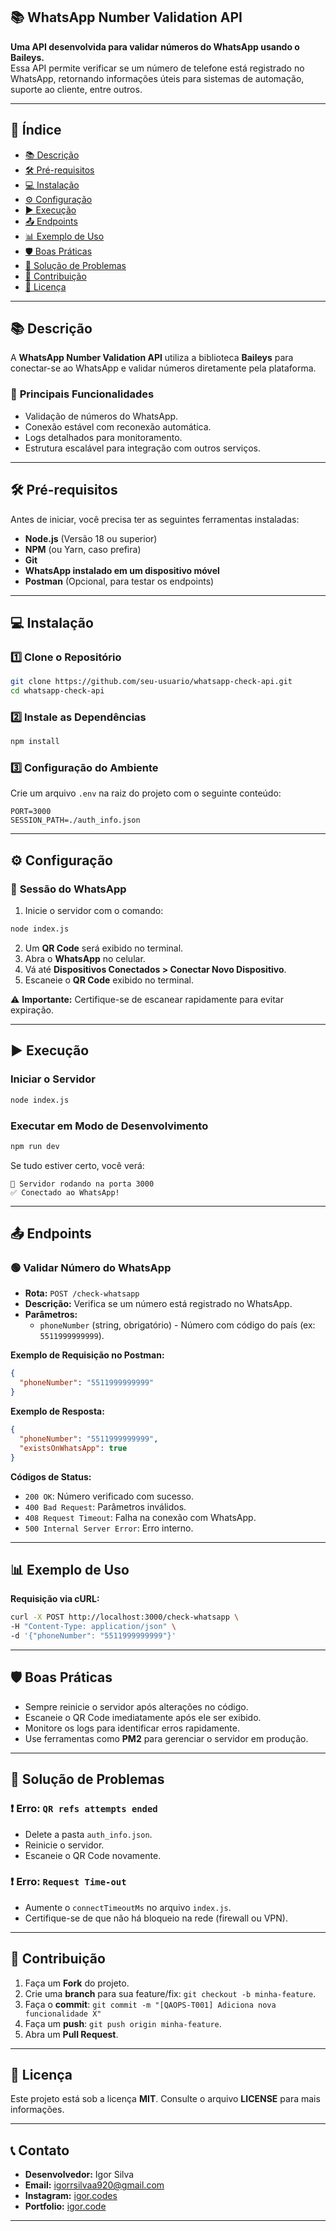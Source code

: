 ## 📚 **WhatsApp Number Validation API**

**Uma API desenvolvida para validar números do WhatsApp usando o Baileys.**  
Essa API permite verificar se um número de telefone está registrado no WhatsApp, retornando informações úteis para sistemas de automação, suporte ao cliente, entre outros.

---

## 🚀 **Índice**

- [📚 Descrição](#-descrição)  
- [🛠️ Pré-requisitos](#-pré-requisitos)  
- [💻 Instalação](#-instalação)  
- [⚙️ Configuração](#-configuração)  
- [▶️ Execução](#️-Execução)  
- [📤 Endpoints](#-endpoints)  
- [📊 Exemplo de Uso](#-exemplo-de-uso)  
- [🛡️ Boas Práticas](#️-boas-práticas)  
- [🐞 Solução de Problemas](#-solução-de-problemas)  
- [👥 Contribuição](#-contribuição)  
- [📄 Licença](#-licença)

---

## 📚 **Descrição**

A **WhatsApp Number Validation API** utiliza a biblioteca **Baileys** para conectar-se ao WhatsApp e validar números diretamente pela plataforma.  

### 📝 **Principais Funcionalidades**
- Validação de números do WhatsApp.  
- Conexão estável com reconexão automática.  
- Logs detalhados para monitoramento.  
- Estrutura escalável para integração com outros serviços.

---

## 🛠️ **Pré-requisitos**

Antes de iniciar, você precisa ter as seguintes ferramentas instaladas:

- **Node.js** (Versão 18 ou superior)  
- **NPM** (ou Yarn, caso prefira)  
- **Git**  
- **WhatsApp instalado em um dispositivo móvel**  
- **Postman** (Opcional, para testar os endpoints)

---

## 💻 **Instalação**

### 1️⃣ **Clone o Repositório**

```bash
git clone https://github.com/seu-usuario/whatsapp-check-api.git
cd whatsapp-check-api
```

### 2️⃣ **Instale as Dependências**

```bash
npm install
```

### 3️⃣ **Configuração do Ambiente**

Crie um arquivo `.env` na raiz do projeto com o seguinte conteúdo:

```env
PORT=3000
SESSION_PATH=./auth_info.json
```

---

## ⚙️ **Configuração**

### 📲 **Sessão do WhatsApp**

1. Inicie o servidor com o comando:

```bash
node index.js
```

2. Um **QR Code** será exibido no terminal.  
3. Abra o **WhatsApp** no celular.  
4. Vá até **Dispositivos Conectados > Conectar Novo Dispositivo**.  
5. Escaneie o **QR Code** exibido no terminal.

⚠️ **Importante:** Certifique-se de escanear rapidamente para evitar expiração.

---

## ▶️ **Execução**

### **Iniciar o Servidor**

```bash
node index.js
```

### **Executar em Modo de Desenvolvimento**

```bash
npm run dev
```

Se tudo estiver certo, você verá:

```
🚀 Servidor rodando na porta 3000
✅ Conectado ao WhatsApp!
```

---

## 📤 **Endpoints**

### 🟢 **Validar Número do WhatsApp**

- **Rota:** `POST /check-whatsapp`
- **Descrição:** Verifica se um número está registrado no WhatsApp.
- **Parâmetros:**
  - `phoneNumber` (string, obrigatório) - Número com código do país (ex: `5511999999999`).

**Exemplo de Requisição no Postman:**

```json
{
  "phoneNumber": "5511999999999"
}
```

**Exemplo de Resposta:**

```json
{
  "phoneNumber": "5511999999999",
  "existsOnWhatsApp": true
}
```

**Códigos de Status:**
- `200 OK`: Número verificado com sucesso.  
- `400 Bad Request`: Parâmetros inválidos.  
- `408 Request Timeout`: Falha na conexão com WhatsApp.  
- `500 Internal Server Error`: Erro interno.

---

## 📊 **Exemplo de Uso**

**Requisição via cURL:**

```bash
curl -X POST http://localhost:3000/check-whatsapp \
-H "Content-Type: application/json" \
-d '{"phoneNumber": "5511999999999"}'
```

---

## 🛡️ **Boas Práticas**

- Sempre reinicie o servidor após alterações no código.  
- Escaneie o QR Code imediatamente após ele ser exibido.  
- Monitore os logs para identificar erros rapidamente.  
- Use ferramentas como **PM2** para gerenciar o servidor em produção.

---

## 🐞 **Solução de Problemas**

### ❗ **Erro: `QR refs attempts ended`**
- Delete a pasta `auth_info.json`.  
- Reinicie o servidor.  
- Escaneie o QR Code novamente.

### ❗ **Erro: `Request Time-out`**
- Aumente o `connectTimeoutMs` no arquivo `index.js`.  
- Certifique-se de que não há bloqueio na rede (firewall ou VPN).

---

## 👥 **Contribuição**

1. Faça um **Fork** do projeto.  
2. Crie uma **branch** para sua feature/fix: `git checkout -b minha-feature`.  
3. Faça o **commit**: `git commit -m "[QAOPS-T001] Adiciona nova funcionalidade X"`  
4. Faça um **push**: `git push origin minha-feature`.  
5. Abra um **Pull Request**.

---

## 📄 **Licença**

Este projeto está sob a licença **MIT**. Consulte o arquivo **LICENSE** para mais informações.

---

## 📞 **Contato**

- **Desenvolvedor:** Igor Silva  
- **Email:** [igorrsilvaa920@gmail.com](mailto:igorrsilvaa920@gmail.com)  
- **Instagram:** [igor.codes](https://www.instagram.com/igor.codes/?theme=dark)  
- **Portfolio:** [igor.code](https://linktr.ee/igor.code)

---
